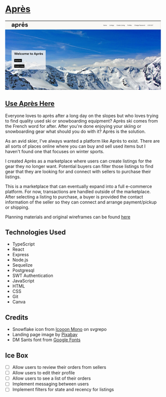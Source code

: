# [Après](https://apres.fly.dev/)
![apres screenshot](./public/assets/screenshot.png)

## [Use Après Here](https://butterapp.fly.dev/)

Everyone loves to après after a long day on the slopes but who loves trying to find quality used ski or snowboarding equipment? Après ski comes from the French word for after. After you're done enjoying your skiing or snowboarding gear what should you do with it? Après is the solution.

As an avid skier, I've always wanted a platform like Après to exist. There are all sorts of places online where you can buy and sell used items but I haven't found one that focuses on winter sports.

I created Après as a marketplace where users can create listings for the gear they no longer want. Potential buyers can filter those listings to find gear that they are looking for and connect with sellers to purchase their listings.

This is a marketplace that can eventually expand into a full e-commerce platform. For now, transactions are handled outside of the marketplace. After selecting a listing to purchase, a buyer is provided the contact information of the seller so they can connect and arrange payment/pickup or shipping.

Planning materials and original wireframes can be found [here](https://trello.com/b/SiHgbNMh/apres-planning)

## Technologies Used
* TypeScript
* React
* Express
* Node.js
* Sequelize
* Postgresql
* SWT Authentication
* JavaScript
* HTML
* CSS
* Git
* Canva

## Credits
* Snowflake icon from [Icooon Mono](https://www.svgrepo.com/author/Icooon%20Mono/) on svgrepo
* Landing page image by [Pixabay](https://www.pexels.com/@pixabay/)
* DM Sants font from [Google Fonts](https://fonts.google.com/specimen/DM+Sans?query=dm)

## Ice Box
- [ ] Allow users to review their orders from sellers
- [ ] Allow users to edit their profile
- [ ] Allow users to see a list of their orders
- [ ] Implement messaging between users
- [ ] Implement filters for state and recency for listings
